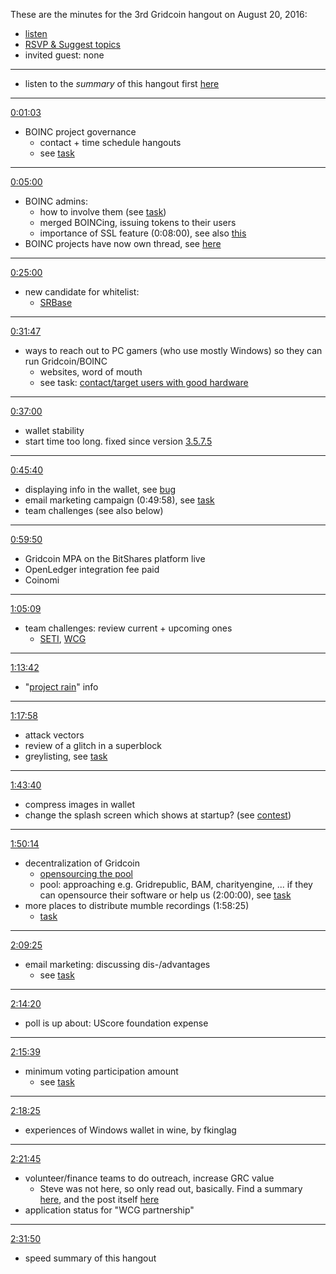 These are the minutes for the 3rd Gridcoin hangout on August 20, 2016:
* [listen](https://soundcloud.com/gridcoin-community-hangouts/gridcoin-hangout-003)
* [RSVP & Suggest topics](https://steemit.com/beyondbitcoin/@cm-steem/gridcoin-hangout-003-rsvp-and-suggest-topics)
* invited guest: none


***

* listen to the *summary* of this hangout first [here](https://soundcloud.com/gridcoin-community-hangouts/gridcoin-hangout-003#t=2:31:50)

***

[0:01:03](https://soundcloud.com/gridcoin-community-hangouts/gridcoin-hangout-003#t=1:03)
* BOINC project governance 
  * contact + time schedule hangouts
  * see [task](https://github.com/Erkan-Yilmaz/Gridcoin-tasks/issues/48)

***

[0:05:00](https://soundcloud.com/gridcoin-community-hangouts/gridcoin-hangout-003#t=5:00)
* BOINC admins: 
  * how to involve them (see [task](https://github.com/Erkan-Yilmaz/Gridcoin-tasks/issues/48))
  * merged BOINCing, issuing tokens to their users
  * importance of SSL feature (0:08:00), see also [this](https://cryptocointalk.com/topic/49336-should-ssl-encryption-be-a-mandatory-project-requirement/)
* BOINC projects have now own thread, see [here](https://cryptocointalk.com/forum/2436-projects/)

***

[0:25:00](https://soundcloud.com/gridcoin-community-hangouts/gridcoin-hangout-003#t=25:00)
* new candidate for whitelist:
  * [SRBase](http://srbase.my-firewall.org/sr5)

***

[0:31:47](https://soundcloud.com/gridcoin-community-hangouts/gridcoin-hangout-003#t=31:47)
* ways to reach out to PC gamers (who use mostly Windows) so they can run Gridcoin/BOINC
  * websites, word of mouth
  * see task: [contact/target users with good hardware](https://github.com/Erkan-Yilmaz/Gridcoin-tasks/issues/52)

***

[0:37:00](https://soundcloud.com/gridcoin-community-hangouts/gridcoin-hangout-003#t=37:00)
* wallet stability
* start time too long. fixed since version [3.5.7.5](https://github.com/gridcoin/Gridcoin-Research/releases/tag/3.5.7.5)
  
***

[0:45:40](https://soundcloud.com/gridcoin-community-hangouts/gridcoin-hangout-003#t=45:40)
* displaying info in the wallet, see [bug](https://github.com/gridcoin/Gridcoin-Research/issues/114)
* email marketing campaign (0:49:58), see [task](https://github.com/Erkan-Yilmaz/Gridcoin-tasks/issues/10)
* team challenges (see also below)

***

[0:59:50](https://soundcloud.com/gridcoin-community-hangouts/gridcoin-hangout-003#t=59:50)
* Gridcoin MPA on the BitShares platform live
* OpenLedger integration fee paid
* Coinomi

***

[1:05:09](https://soundcloud.com/gridcoin-community-hangouts/gridcoin-hangout-003#t=1:05:09)
* team challenges: review current + upcoming ones
  * [SETI](https://steemit.com/gridcoin/@erkan/seti-home-wow-event-august-15-29), [WCG](https://steemit.com/gridcoin/@erkan/3-months-challenge-world-community-grid)

***

[1:13:42](https://soundcloud.com/gridcoin-community-hangouts/gridcoin-hangout-003#t=1:13:42)
* "[project rain](https://steemit.com/boinc/@cm-steem/project-rain-distributing-crypto-assets-to-boinc-users-based-on-their-verified-boinc-computation)" info

***

[1:17:58](https://soundcloud.com/gridcoin-community-hangouts/gridcoin-hangout-003#t=1:17:58)
* attack vectors
* review of a glitch in a superblock
* greylisting, see [task](https://github.com/Erkan-Yilmaz/Gridcoin-tasks/issues/6)

***

[1:43:40](https://soundcloud.com/gridcoin-community-hangouts/gridcoin-hangout-003#t=1:43:40)
* compress images in wallet
* change the splash screen which shows at startup? (see [contest](https://cryptocointalk.com/topic/49361-contest-create-a-new-wallet-splash-image/))

***

[1:50:14](https://soundcloud.com/gridcoin-community-hangouts/gridcoin-hangout-003#t=1:50:14)
* decentralization of Gridcoin
  * [opensourcing the pool](https://github.com/Erkan-Yilmaz/Gridcoin-tasks/issues/2)
  * pool: approaching e.g. Gridrepublic, BAM, charityengine, ... if they can opensource their software or help us (2:00:00), see [task](https://github.com/Erkan-Yilmaz/Gridcoin-tasks/issues/54)
* more places to distribute mumble recordings (1:58:25)
  * [task](https://github.com/Erkan-Yilmaz/Gridcoin-tasks/issues/26)

***

[2:09:25](https://soundcloud.com/gridcoin-community-hangouts/gridcoin-hangout-003#t=2:09:25)
* email marketing: discussing dis-/advantages
  * see [task](https://github.com/Erkan-Yilmaz/Gridcoin-tasks/issues/10)
  
***

[2:14:20](https://soundcloud.com/gridcoin-community-hangouts/gridcoin-hangout-003#t=2:14:20)
* poll is up about: UScore foundation expense

***

[2:15:39](https://soundcloud.com/gridcoin-community-hangouts/gridcoin-hangout-003#t=2:15:39)
* minimum voting participation amount
  * see [task](https://github.com/Erkan-Yilmaz/Gridcoin-tasks/issues/17)

***

[2:18:25](https://soundcloud.com/gridcoin-community-hangouts/gridcoin-hangout-003#t=2:18:25)
* experiences of Windows wallet in wine, by fkinglag

***

[2:21:45](https://soundcloud.com/gridcoin-community-hangouts/gridcoin-hangout-003#t=2:21:45)
* volunteer/finance teams to do outreach, increase GRC value
  * Steve was not here, so only read out, basically. Find a summary [here](https://steemit.com/beyondbitcoin/@cm-steem/gridcoin-hangout-003-rsvp-and-suggest-topics), and the post itself [here](https://steemit.com/gridcoin/@stevescoins/suggestions-for-gridcoin-to-earn-market-value)
* application status for "WCG partnership"

***

[2:31:50](https://soundcloud.com/gridcoin-community-hangouts/gridcoin-hangout-003#t=2:31:50)
* speed summary of this hangout
